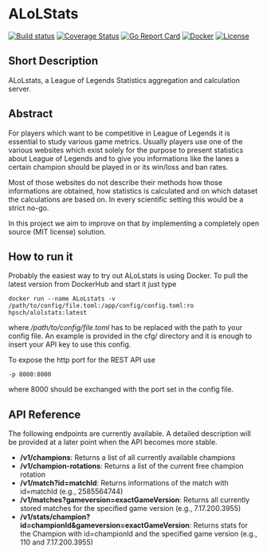 # ALoLStats

[![Build status](https://git.abyle.org/hps/alolstats/badges/master/pipeline.svg)](https://git.abyle.org/hps/alolstats/commits/master)
[![Coverage Status](https://git.abyle.org/hps/alolstats/badges/master/coverage.svg)](https://git.abyle.org/hps/alolstats/commits/master)
[![Go Report Card](https://goreportcard.com/badge/github.com/torlenor/alolstats)](https://goreportcard.com/report/github.com/torlenor/alolstats)
[![Docker](https://img.shields.io/docker/pulls/hpsch/alolstats.svg)](https://hub.docker.com/r/hpsch/alolstats/)
[![License](https://img.shields.io/badge/license-MIT-blue.svg)](/LICENSE)

## Short Description

ALoLstats, a League of Legends Statistics aggregation and calculation server.

## Abstract

For players which want to be competitive in League of Legends it is essential to study various game metrics. Usually players use one of the various
websites which exist solely for the purpose to present statistics about League of Legends and to give you informations like the lanes a
certain champion should be played in or its win/loss and ban rates.

Most of those websites do not describe their methods how those informations are obtained, how statistics is calculated and on which dataset
the calculations are based on. In every scientific setting this would be a strict no-go.

In this project we aim to improve on that by implementing a completely open source (MIT license) solution.

## How to run it

Probably the easiest way to try out ALoLstats is using Docker. To pull the latest version from DockerHub and start it just type

```
docker run --name ALoLstats -v /path/to/config/file.toml:/app/config/config.toml:ro hpsch/alolstats:latest
```

where _/path/to/config/file.toml_ has to be replaced with the path to your config file. An example is provided in the cfg/ directory and it is enough to insert your API key to use this config.

To expose the http port for the REST API use
```
-p 8000:8000
```
where 8000 should be exchanged with the port set in the config file.

## API Reference

The following endpoints are currently available. A detailed description will be provided at a later point when the API becomes more stable.

* **/v1/champions**: Returns a list of all currently available champions
* **/v1/champion-rotations**: Returns a list of the current free champion rotation
* **/v1/match?id=matchId**: Returns informations of the match with id=matchId (e.g., 2585564744)
* **/v1/matches?gameversion=exactGameVersion**: Returns all currently stored matches for the specified game version (e.g., 7.17.200.3955)
* **/v1/stats/champion?id=championId&gameversion=exactGameVersion**: Returns stats for the Champion with id=championId and the specified game version (e.g., 110 and 7.17.200.3955)
